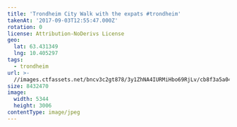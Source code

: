 ```yaml
---
title: 'Trondheim City Walk with the expats #trondheim'
takenAt: '2017-09-03T12:55:47.000Z'
rotation: 0
license: Attribution-NoDerivs License
geo:
  lat: 63.431349
  lng: 10.405297
tags:
  - trondheim
url: >-
  //images.ctfassets.net/bncv3c2gt878/3y1ZhNA4IURMiHbo69RjLv/cb8f3a5a0443541c0d138093bdc0d40e/trondheim-city-walk-with-the-expats-trondheim_36611454450_o
size: 8432470
image:
  width: 5344
  height: 3006
contentType: image/jpeg
---
```


